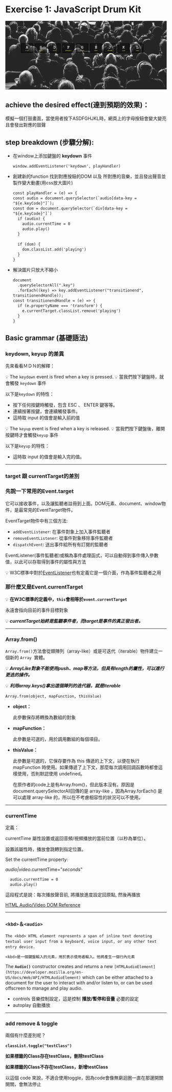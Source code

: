 # ****Exercise 1: JavaScript Drum Kit****

![coverPhoto01](./coverPhoto01.png)

## achieve the desired effect(**達到預期的效果**)：

模擬一個打鼓畫面，當使用者按下ASDFGHJKL時，網頁上的字母按鈕會變大變亮且會發出對應的鼓聲

## step breakdown (**步驟分解):**

- 在window上添加鍵盤的 **keydown** 事件
  ```
  window.addEventListener('keydown', playHandler)
  ```

- 創建新的function 找到對應按鈕的DOM 以及 所對應的音樂，並且發出聲音並製作變大動畫(用css放大圖片)
  ```
  const playHandler = (e) => {
  const audio = document.querySelector(`audio[data-key = "${e.keyCode}"]`);
  const dom = document.querySelector(`div[data-key = "${e.keyCode}"]`)
    if (audio) {
      audio.currentTime = 0
      audio.play()
    }

    if (dom) {
      dom.classList.add('playing')
    }
  }
  ```
- 解決圖片只放大不縮小
  ```
  document
    .querySelectorAll(".key")
    .forEach((key) => key.addEventListener("transitionend", transitionendHandle));
  const transitionendHandle = (e) => {
    if (e.propertyName === 'transform') {
      e.currentTarget.classList.remove('playing')
    }
  }
  ```

## Basic grammar (基礎語法)

### **keydown, keyup 的差異**

先來看看ＭＤＮ的解釋：

💡 The `keydown` event is fired when a key is pressed.
💡 當我們按下鍵盤時，就會觸發 `keydown` 事件

以下是`keydown` 的特性：

- 按下任何按鍵時觸發，包含 ESC 、 ENTER 鍵等等。
- 連續按著按鍵，會連續觸發事件。
- 這時取 input 的值會是輸入前的值

💡 The `keyup` event is fired when a key is released.
💡 當我們按下鍵盤後，離開按鍵時才會觸發`keyup` 事件

以下是`keyup` 的特性：

- 這時取 input 的值會是輸入完的值。

---

### **target 跟 currentTarget的差別**

### 先說一下常用的Event.target

它可以接收事件，以及讓監聽者註冊到上面。DOM元素、document、window物件，是最常見的EventTarget物件。

EventTarget物件中有三個方法:

- `addEventListener`: 在事件對象上加入事件監聽者
- `removeEventListener`: 從事件對象移除事件監聽者
- `dispatchEvent`: 送出事件給所有有訂閱的監聽者

EventListener(事件監聽者)或稱為事件處理函式，可以自動得到事件傳入參數值，以此可以存取得到事件的屬性與方法

💡 W3C標準中對於[EventListener](https://www.w3.org/TR/DOM-Level-2-Events/events.html#Events-EventListener)也有定義它是一個介面，作為事件監聽者之用


### 那什麼又是Event.**currentTarget**

💡 **在W3C標準的定義中，`this`會相等於`event.currentTarget`**

永遠會指向目前的事件目標對象

💡 ***currentTarget始終是監聽事件者，而target是事件的真正發出者。***


---

### Array.from()

`Array.from()`方法會從類陣列（array-like）或是可迭代（iterable）物件建立一個新的 `Array`
 實體。

💡 ***ArrayLike對象不能使用push、map等方法，但具有length的屬性，可以進行更迭的操作。***

💡 ***利用array.keys()拿出這個陣列的迭代器，就是Iterable***

`Array.from(object, mapFunction, thisValue)`

- **object：**
    
    此參數保存將轉換為數組的對象
    
- **mapFunction：**
    
    此參數是可選的，用於調用數組的每個項目。
    
- **thisValue：**
    
    此參數是可選的，它保存要作為 this 傳遞的上下文，以便在執行 mapFunction 時使用。如果傳遞了上下文，那麼每次調用回調函數時都會這樣使用，否則默認使用 undefined。
    
    在原作者的code上是有Array.from()，但此版本沒有。原因是document.querySelectorAll回傳的是 array-like ，因為Array.forEach() 是可以處理 array-like 的，所以在不考慮相容性的狀況可以不使用。

---

### currentTime

定義：

currentTime 屬性設置或返回音頻/視頻播放的當前位置（以秒為單位）。

設置該屬性時，播放會跳轉到指定位置。

Set the currentTime property:

*audio|video*.currentTime="*seconds*"

```
  audio.currentTime = 0
  audio.play()
```

這段程式是說：每次播放聲音前, 將播放進度設定回原點, 然後再播放

[HTML Audio/Video DOM Reference](https://www.w3schools.com/tags/ref_av_dom.asp)

---

### `<kbd>`＆`<audio>`

`The <kbd> HTML element represents a span of inline text denoting textual user input from a keyboard, voice input, or any other text entry device.`

`<kbd>是一個鍵盤輸入的元素，用於表示使用者輸入。他將產生一個行內元素`

The **`Audio()`** constructor creates and returns a new `[HTMLAudioElement](https://developer.mozilla.org/en-US/docs/Web/API/HTMLAudioElement)` which can be either attached to a document for the user to interact with and/or listen to, or can be used offscreen to manage and play audio.

<audio>**構造函數創建並返回一個新的 HTMLAudioElement，它可以附加到文檔以供用戶交互和/或收聽，也可以在屏幕外用於管理和播放音頻。**

- controls 音樂控制設定，這是控制 **播放/暫停和音量** 必要的設定
- autoplay 自動播放

---

### add remove & toggle

兩個有什麼差別呢？

**`classList.toggle("testClass")`**

**如果標籤的Class存在testClass，刪除testClass**

**如果標籤的Class不存在testClass，新增testClass**

以這個 code 來說，不適合使用toggle，因為code會像無窮迴圈一直在那邊開關開關，會無法停止